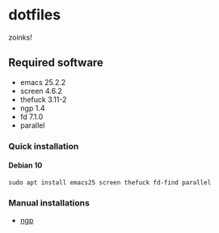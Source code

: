 # dotfiles
zoinks!

## Required software
* emacs 25.2.2
* screen 4.6.2
* thefuck 3.11-2
* ngp 1.4
* fd 7.1.0
* parallel

### Quick installation

#### Debian 10
```shell
sudo apt install emacs25 screen thefuck fd-find parallel
```

### Manual installations
* [ngp](https://github.com/jonathanklee/ngp)
